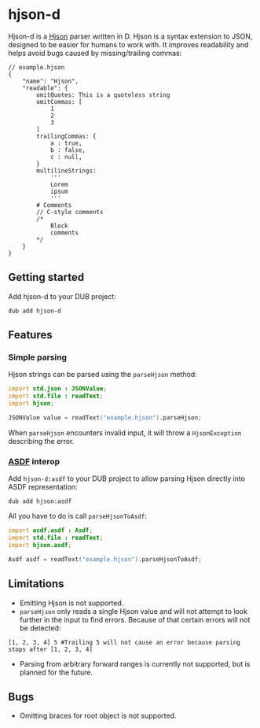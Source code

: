 # hjson-d

Hjson-d is a [Hjson](https://hjson.github.io/) parser written in D.
Hjson is a syntax extension to JSON, designed to be easier for humans to work with. It improves readability and helps avoid bugs caused by missing/trailing commas:
```hjson
// example.hjson
{
    "name": "Hjson",
    "readable": {
        omitQuotes: This is a quoteless string
        omitCommas: [
            1
            2
            3
        ]
        trailingCommas: {
            a : true,
            b : false,
            c : null,
        }
        multilineStrings:
            '''
            Lorem
            ipsum
            '''
        # Comments
        // C-style comments
        /*
            Block
            comments
        */
    }
}
```

## Getting started
Add hjson-d to your DUB project:
```
dub add hjson-d
```

## Features

### Simple parsing
Hjson strings can be parsed using the `parseHjson` method:
```d
import std.json : JSONValue;
import std.file : readText;
import hjson;

JSONValue value = readText("example.hjson").parseHjson;
```
When `parseHjson` encounters invalid input, it will throw a `HjsonException` describing the error.

### [ASDF](https://code.dlang.org/packages/asdf) interop
Add `hjson-d:asdf` to your DUB project to allow parsing Hjson directly into ASDF representation:
```
dub add hjson:asdf
```
All you have to do is call `parseHjsonToAsdf`:
```d
import asdf.asdf : Asdf;
import std.file : readText;
import hjson.asdf;

Asdf asdf = readText("example.hjson").parseHjsonToAsdf;
```

## Limitations
- Emitting Hjson is not supported.
- `parseHjson` only reads a single Hjson value and will not attempt to look further in the input to find errors. Because of that certain errors will not be detected: 
```hjson
[1, 2, 3, 4] 5 #Trailing 5 will not cause an error because parsing stops after [1, 2, 3, 4]
```
- Parsing from arbitrary forward ranges is currently not supported, but is planned for the future.

## Bugs
- Omitting braces for root object is not supported.

